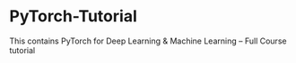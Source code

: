 # PyTorch-Tutorial
This contains PyTorch for Deep Learning &amp; Machine Learning – Full Course tutorial
